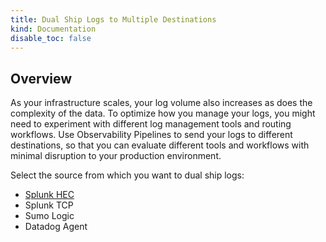 ```yaml
---
title: Dual Ship Logs to Multiple Destinations
kind: Documentation
disable_toc: false
---
```


## Overview

As your infrastructure scales, your log volume also increases as does the complexity of the data. To optimize how you manage your logs, you might need to experiment with different log management tools and routing workflows. Use Observability Pipelines to send your logs to different destinations, so that you can evaluate different tools and workflows with minimal disruption to your production environment.

Select the source from which you want to dual ship logs:

- [Splunk HEC][1]
- Splunk TCP
- Sumo Logic
- Datadog Agent

[1]: /observability_pipelines/dual_ship_logs/dual_ship_logs_for_splunk_hec